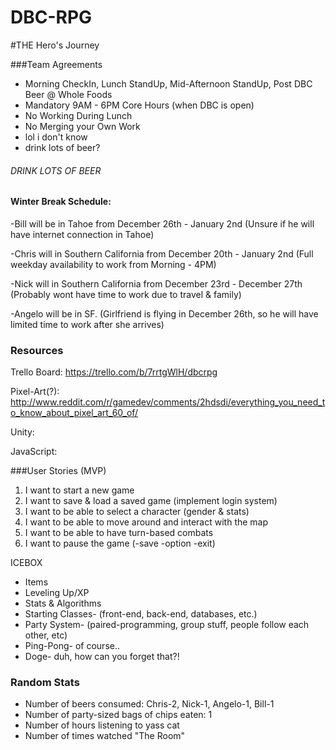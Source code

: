DBC-RPG
=======

#THE Hero's Journey

###Team Agreements
- Morning CheckIn, Lunch StandUp, Mid-Afternoon StandUp, Post DBC Beer @ Whole Foods
- Mandatory 9AM - 6PM Core Hours (when DBC is open)
- No Working During Lunch
- No Merging your Own Work
- lol i don't know
- drink lots of beer?

###### DRINK LOTS OF BEER

#### Winter Break Schedule: 

-Bill will be in Tahoe from December 26th - January 2nd (Unsure if he will have internet connection in Tahoe)

-Chris will in Southern California from December 20th - January 2nd (Full weekday availability to work from Morning - 4PM)

-Nick will in Southern California from December 23rd - December 27th (Probably wont have time to work due to travel & family)

-Angelo will be in SF. (Girlfriend is flying in December 26th, so he will have limited time to work after she arrives)

### Resources

Trello Board: https://trello.com/b/7rrtgWlH/dbcrpg

Pixel-Art(?): http://www.reddit.com/r/gamedev/comments/2hdsdi/everything_you_need_to_know_about_pixel_art_60_of/

Unity:

JavaScript:



###User Stories (MVP)

<ol>
  <li>I want to start a new game</li>
  <li>I want to save & load a saved game (implement login system)</li>
  <li>I want to be able to select a character (gender & stats)</li>
  <li>I want to be able to move around and interact with the map</li>
  <li>I want to be able to have turn-based combats</li>
  <li>I want to pause the game (-save -option -exit)</li>
</ol>

ICEBOX

- Items
- Leveling Up/XP
- Stats & Algorithms
- Starting Classes- (front-end, back-end, databases, etc.)
- Party System- (paired-programming, group stuff, people follow each other, etc)
- Ping-Pong- of course..
- Doge- duh, how can you forget that?!


### Random Stats
- Number of beers consumed: Chris-2, Nick-1, Angelo-1, Bill-1
- Number of party-sized bags of chips eaten: 1
- Number of hours listening to yass cat
- Number of times watched "The Room"
